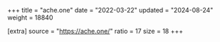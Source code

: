 +++
title = "ache.one"
date = "2022-03-22"
updated = "2024-08-24"
weight = 18840

[extra]
source = "https://ache.one/"
ratio = 17
size = 18
+++
